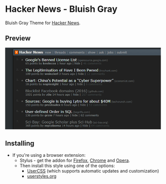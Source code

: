 # Hacker News - Bluish Gray

Bluish Gray Theme for [Hacker News](https://news.ycombinator.com/).

## Preview
![](./images/main_view.png)

## Installing

* If you're using a browser extension:
  * Stylus - get the addon for [Firefox](https://addons.mozilla.org/en-US/firefox/addon/styl-us/), [Chrome](https://chrome.google.com/webstore/detail/stylus/clngdbkpkpeebahjckkjfobafhncgmne) and [Opera](https://addons.opera.com/en-gb/extensions/details/stylus/). <br>
  * Then install this style using one of the options:
    * [UserCSS](https://raw.githubusercontent.com/pyxelr/Hacker_News_-_Bluish_Gray/master/Style.user.css) (which supports automatic updates and customization)
    * [userstyles.org](https://userstyles.org/styles/157400/hacker-news-bluish-gray-2020)
